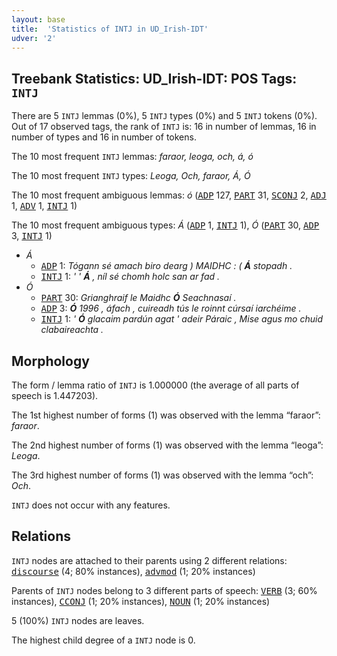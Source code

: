 ```yaml
---
layout: base
title:  'Statistics of INTJ in UD_Irish-IDT'
udver: '2'
---
```


## Treebank Statistics: UD_Irish-IDT: POS Tags: `INTJ`

There are 5 `INTJ` lemmas (0%), 5 `INTJ` types (0%) and 5 `INTJ` tokens (0%).
Out of 17 observed tags, the rank of `INTJ` is: 16 in number of lemmas, 16 in number of types and 16 in number of tokens.

The 10 most frequent `INTJ` lemmas: <em>faraor, leoga, och, á, ó</em>

The 10 most frequent `INTJ` types:  <em>Leoga, Och, faraor, Á, Ó</em>

The 10 most frequent ambiguous lemmas: <em>ó</em> (<tt><a href="ga_idt-pos-ADP.html">ADP</a></tt> 127, <tt><a href="ga_idt-pos-PART.html">PART</a></tt> 31, <tt><a href="ga_idt-pos-SCONJ.html">SCONJ</a></tt> 2, <tt><a href="ga_idt-pos-ADJ.html">ADJ</a></tt> 1, <tt><a href="ga_idt-pos-ADV.html">ADV</a></tt> 1, <tt><a href="ga_idt-pos-INTJ.html">INTJ</a></tt> 1)

The 10 most frequent ambiguous types:  <em>Á</em> (<tt><a href="ga_idt-pos-ADP.html">ADP</a></tt> 1, <tt><a href="ga_idt-pos-INTJ.html">INTJ</a></tt> 1), <em>Ó</em> (<tt><a href="ga_idt-pos-PART.html">PART</a></tt> 30, <tt><a href="ga_idt-pos-ADP.html">ADP</a></tt> 3, <tt><a href="ga_idt-pos-INTJ.html">INTJ</a></tt> 1)


* <em>Á</em>
  * <tt><a href="ga_idt-pos-ADP.html">ADP</a></tt> 1: <em>Tógann sé amach biro dearg ) MAIDHC : ( <b>Á</b> stopadh .</em>
  * <tt><a href="ga_idt-pos-INTJ.html">INTJ</a></tt> 1: <em>' ' <b>Á</b> , níl sé chomh holc san ar fad .</em>
* <em>Ó</em>
  * <tt><a href="ga_idt-pos-PART.html">PART</a></tt> 30: <em>Grianghraif le Maidhc <b>Ó</b> Seachnasaí .</em>
  * <tt><a href="ga_idt-pos-ADP.html">ADP</a></tt> 3: <em><b>Ó</b> 1996 , áfach , cuireadh tús le roinnt cúrsaí iarchéime .</em>
  * <tt><a href="ga_idt-pos-INTJ.html">INTJ</a></tt> 1: <em>' <b>Ó</b> glacaim pardún agat ' adeir Páraic , Mise agus mo chuid clabaireachta .</em>

## Morphology

The form / lemma ratio of `INTJ` is 1.000000 (the average of all parts of speech is 1.447203).

The 1st highest number of forms (1) was observed with the lemma “faraor”: <em>faraor</em>.

The 2nd highest number of forms (1) was observed with the lemma “leoga”: <em>Leoga</em>.

The 3rd highest number of forms (1) was observed with the lemma “och”: <em>Och</em>.

`INTJ` does not occur with any features.


## Relations

`INTJ` nodes are attached to their parents using 2 different relations: <tt><a href="ga_idt-dep-discourse.html">discourse</a></tt> (4; 80% instances), <tt><a href="ga_idt-dep-advmod.html">advmod</a></tt> (1; 20% instances)

Parents of `INTJ` nodes belong to 3 different parts of speech: <tt><a href="ga_idt-pos-VERB.html">VERB</a></tt> (3; 60% instances), <tt><a href="ga_idt-pos-CCONJ.html">CCONJ</a></tt> (1; 20% instances), <tt><a href="ga_idt-pos-NOUN.html">NOUN</a></tt> (1; 20% instances)

5 (100%) `INTJ` nodes are leaves.

The highest child degree of a `INTJ` node is 0.

